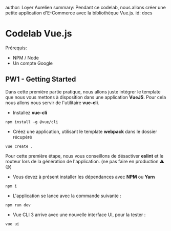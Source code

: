 author: Loyer Aurelien
summary: Pendant ce codelab, nous allons créer une petite application d'E-Commerce avec la bibliothèque Vue.js.
id: docs

# Codelab Vue.js

Prérequis:

- NPM / Node
- Un compte Google

## PW1 - Getting Started

Dans cette première partie pratique, nous allons juste intégrer le template que nous vous mettons à disposition dans une application **VueJS**.
Pour cela nous allons nous servir de l'utilitaire **vue-cli**.

* Installez **vue-cli**

```shell
npm install -g @vue/cli
```

* Créez une application, utilisant le template **webpack** dans le dossier récupéré

```shell
vue create .
```

Pour cette première étape, nous vous conseillons de désactiver **eslint** et le routeur lors de la génération de l'application. (ne pas faire en production ⚠️ 😉)

* Vous devez à présent installer les dépendances avec **NPM** ou **Yarn**

```shell
npm i 
```

* L'application se lance avec la commande suivante :

```shell
npm run dev
```

* Vue CLI 3 arrive avec une nouvelle interface UI, pour la tester :

```shell
vue ui
```
